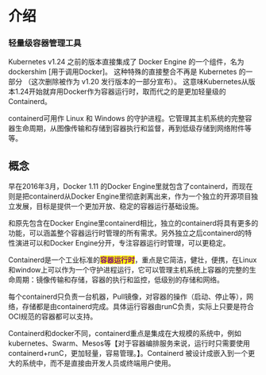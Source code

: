 # 介绍

### 轻量级容器管理工具

Kubernetes v1.24 之前的版本直接集成了 Docker Engine 的一个组件，名为 dockershim \[用于调用Docker]。 这种特殊的直接整合不再是 Kubernetes 的一部分 （这次删除被作为 v1.20 发行版本的一部分宣布）。 这意味Kubernetes从版本1.24开始就弃用Docker作为容器运行时，取而代之的是更加轻量级的Containerd。

containerd可用作 Linux 和 Windows 的守护进程。它管理其主机系统的完整容器生命周期，从图像传输和存储到容器执行和监督，再到低级存储到网络附件等等。

## 概念

早在2016年3月，Docker 1.11 的Docker Engine里就包含了containerd，而现在则是把containerd从Docker Engine里彻底剥离出来，作为一个独立的开源项目独立发展，目标是提供一个更加开放、稳定的容器运行基础设施。

和原先包含在Docker Engine里containerd相比，独立的containerd将具有更多的功能，可以涵盖整个容器运行时管理的所有需求。另外独立之后containerd的特性演进可以和Docker Engine分开，专注容器运行时管理，可以更稳定。

Containerd是一个工业标准的<mark style="color:purple;">**容器运行时**</mark>，重点是它简洁，健壮，便携，在Linux和window上可以作为一个守护进程运行，它可以管理主机系统上容器的完整的生命周期：镜像传输和存储，容器的执行和监控，低级别的存储和网络。

每个containerd只负责一台机器，Pull镜像，对容器的操作（启动、停止等），网络，存储都是由containerd完成。具体运行容器由runC负责，实际上只要是符合OCI规范的容器都可以支持。

Containerd和docker不同，containerd重点是集成在大规模的系统中，例如kubernetes、Swarm、Mesos等【对于容器编排服务来说，运行时只需要使用containerd+runC，更加轻量，容易管理。】。Containerd 被设计成嵌入到一个更大的系统中，而不是直接由开发人员或终端用户使用。
